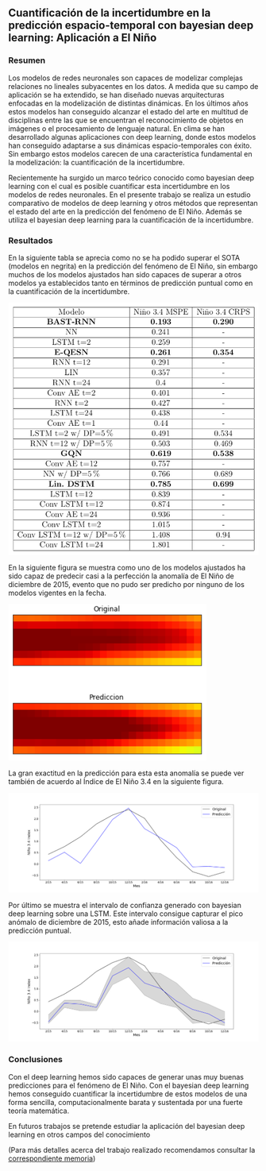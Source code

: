 ## Cuantificación de la incertidumbre en la predicción espacio-temporal con bayesian deep learning: Aplicación a El Niño

### Resumen
Los modelos de redes neuronales son capaces de modelizar complejas relaciones no lineales subyacentes en los datos. A medida que su campo de aplicación se ha extendido, se han diseñado nuevas arquitecturas enfocadas en la modelización de distintas dinámicas. En los últimos años estos modelos han conseguido alcanzar el estado del arte en multitud de disciplinas entre las que se encuentran el reconocimiento de objetos en imágenes o el procesamiento de lenguaje natural. En clima se han desarrollado algunas aplicaciones con deep learning, donde estos modelos han conseguido adaptarse a sus dinámicas espacio-temporales con éxito. Sin embargo estos modelos carecen de una caracterı́stica fundamental en la modelización: la cuantificación de la incertidumbre.

Recientemente ha surgido un marco teórico conocido como bayesian deep learning con el cual es posible cuantificar esta incertidumbre en los modelos de redes neuronales. En el presente trabajo se realiza un estudio comparativo de modelos de deep learning y otros métodos que representan el estado del arte en la predicción del fenómeno de El Niño. Además se utiliza el bayesian deep learning para la cuantificación de la incertidumbre.

### Resultados
En la siguiente tabla se aprecia como no se ha podido superar el SOTA (modelos en negrita) en la predicción del fenómeno de El Niño, sin embargo muchos de los modelos ajustados han sido capaces de superar a otros modelos ya establecidos tanto en términos de predicción puntual como en la cuantificación de la incertidumbre.

<img src="Figures/tableResults.png" width="600">

En la siguiente figura se muestra como uno de los modelos ajustados ha sido capaz de predecir casi a la perfección la anomalía de El Niño de diciembre de 2015, evento que no pudo ser predicho por ninguno de los modelos vigentes en la fecha.

<img src="Figures/figura-25-v3.png" width="400">

La gran exactitud en la predicción para esta esta anomalía se puede ver también de acuerdo al Índice de El Niño 3.4 en la siguiente figura.

<img src="Figures/figura-24.png" width="800">

Por último se muestra el intervalo de confianza generado con bayesian deep learning sobre una LSTM. Este intervalo consigue capturar el pico anómalo de diciembre de 2015, esto añade información valiosa a la predicción puntual.

<img src="Figures/figura-36.png" width="800">

### Conclusiones
Con el deep learning hemos sido capaces de generar unas muy buenas predicciones para el fenómeno de El Niño. Con el bayesian deep learning hemos conseguido cuantificar la incertidumbre de estos modelos de una forma sencilla, computacionalmente barata y sustentada por una fuerte teoría matemática.

En futuros trabajos se pretende estudiar la aplicación del bayesian deep learning en otros campos del conocimiento

(Para más detalles acerca del trabajo realizado recomendamos consultar la [correspondiente memoria](https://github.com/jgonzalezab/bayesian-deep-learning/blob/master/TFM-memoria.pdf))



